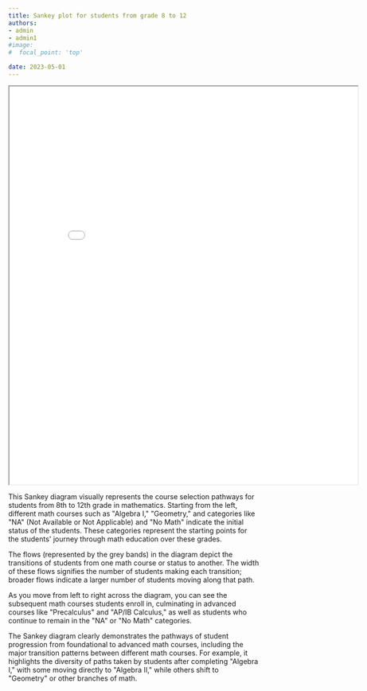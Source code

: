 ```yaml
---
title: Sankey plot for students from grade 8 to 12
authors: 
- admin
- admin1
#image:
#  focal_point: 'top'

date: 2023-05-01
---
```




<!--more-->

<div id="interactive-image">
    <iframe src="sankeyfinal.html" width="700" height="800"></iframe>
</div>


This Sankey diagram visually represents the course selection pathways for students from 8th to 12th grade in mathematics. Starting from the left, different math courses such as "Algebra I," "Geometry," and categories like "NA" (Not Available or Not Applicable) and "No Math" indicate the initial status of the students. These categories represent the starting points for the students' journey through math education over these grades.

The flows (represented by the grey bands) in the diagram depict the transitions of students from one math course or status to another. The width of these flows signifies the number of students making each transition; broader flows indicate a larger number of students moving along that path.

As you move from left to right across the diagram, you can see the subsequent math courses students enroll in, culminating in advanced courses like "Precalculus" and "AP/IB Calculus," as well as students who continue to remain in the "NA" or "No Math" categories.

The Sankey diagram clearly demonstrates the pathways of student progression from foundational to advanced math courses, including the major transition patterns between different math courses. For example, it highlights the diversity of paths taken by students after completing "Algebra I," with some moving directly to "Algebra II," while others shift to "Geometry" or other branches of math.